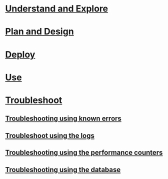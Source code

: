 # [Understand and Explore](/advanced-threat-analytics/understand-explore/what-is-ata)
# [Plan and Design](/advanced-threat-analytics/plan-design/ata-architecture)
# [Deploy](/advanced-threat-analytics/deploy-use/preinstall-ata)
# [Use](/advanced-threat-analytics/deploy-use/operate-ata)
# [Troubleshoot](troubleshooting-ata-known-errors.md)
## [Troubleshooting using known errors](troubleshooting-ata-known-errors.md)
## [Troubleshoot using the logs](troubleshooting-ata-using-logs.md)
## [Troubleshooting using the performance counters](troubleshooting-ata-using-perf-counters.md)
## [Troubleshooting using the database](troubleshooting-ata-using-ata-database.md)
